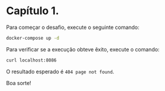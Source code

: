 # Capítulo 1.

Para começar o desafio, execute o seguinte comando:

```bash
docker-compose up -d
```

Para verificar se a execução obteve êxito, execute o comando:

```bash
curl localhost:8086
```

O resultado esperado é `404 page not found`.

Boa sorte!
